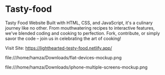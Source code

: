 # Tasty-food
Tasty Food Website Built with HTML, CSS, and JavaScript, it's a culinary journey like no other. From mouthwatering recipes to interactive features, we've blended coding and cooking to perfection. Fork, contribute, or simply savor the code – join us in celebrating the art of cooking!


Visit Site:
https://lighthearted-testy-food.netlify.app/


file:///home/hamza/Downloads/flat-devices-mockup.png



file:///home/hamza/Downloads/iphone-multiple-screens-mockup.png
